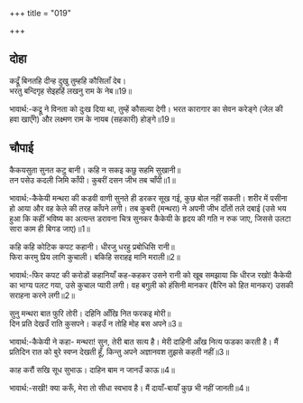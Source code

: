 +++
title = "019"

+++
## दोहा
कद्रूँ बिनतहि दीन्ह दुखु तुम्हहि कौसिलाँ देब।  
भरतु बन्दिगृह सेइहहिं लखनु राम के नेब॥19॥  

भावार्थ:-कद्रू ने विनता को दुःख दिया था, तुम्हें कौसल्या देगी। भरत कारागार का सेवन करेङ्गे (जेल की हवा खाएँगे) और लक्ष्मण राम के नायब (सहकारी) होङ्गे॥19॥  




## चौपाई
कैकयसुता सुनत कटु बानी। कहि न सकइ कछु सहमि सुखानी॥  
तन पसेउ कदली जिमि काँपी। कुबरीं दसन जीभ तब चाँपी॥1॥  

भावार्थ:-कैकेयी मन्थरा की कडवी वाणी सुनते ही डरकर सूख गई, कुछ बोल नहीं सकती। शरीर में पसीना हो आया और वह केले की तरह काँपने लगी। तब कुबरी (मन्थरा) ने अपनी जीभ दाँतों तले दबाई (उसे भय हुआ कि कहीं भविष्य का अत्यन्त डरावना चित्र सुनकर कैकेयी के हृदय की गति न रुक जाए, जिससे उलटा सारा काम ही बिगड जाए)॥1॥  

कहि कहि कोटिक कपट कहानी। धीरजु धरहु प्रबोधिसि रानी॥  
फिरा करमु प्रिय लागि कुचाली। बकिहि सराहइ मानि मराली॥2॥  

भावार्थ:-फिर कपट की करोडों कहानियाँ कह-कहकर उसने रानी को खूब समझाया कि धीरज रखो! कैकेयी का भाग्य पलट गया, उसे कुचाल प्यारी लगी। वह बगुली को हंसिनी मानकर (वैरिन को हित मानकर) उसकी सराहना करने लगी॥2॥  

सुनु मन्थरा बात फुरि तोरी। दहिनि आँखि नित फरकइ मोरी॥  
दिन प्रति देखउँ राति कुसपने। कहउँ न तोहि मोह बस अपने॥3॥  

भावार्थ:-कैकेयी ने कहा- मन्थरा! सुन, तेरी बात सत्य है। मेरी दाहिनी आँख नित्य फडका करती है। मैं प्रतिदिन रात को बुरे स्वप्न देखती हूँ, किन्तु अपने अज्ञानवश तुझसे कहती नहीं॥3॥  

काह करौं सखि सूध सुभाऊ। दाहिन बाम न जानउँ काऊ॥4॥  

भावार्थ:-सखी! क्या करूँ, मेरा तो सीधा स्वभाव है। मैं दायाँ-बायाँ कुछ भी नहीं जानती॥4॥  

